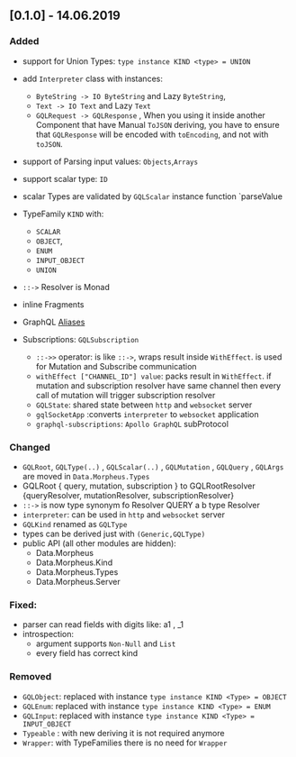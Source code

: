 ## [0.1.0] - 14.06.2019

### Added

- support for Union Types: `type instance KIND <type> = UNION`
- add `Interpreter` class with instances:

  - `ByteString -> IO ByteString` and Lazy `ByteString`,
  - `Text -> IO Text` and Lazy `Text`
  - `GQLRequest -> GQLResponse` , When you using it inside another Component that have Manual `ToJSON` deriving,
     you have to ensure that `GQLResponse` will be encoded with `toEncoding`, and not with `toJSON`.

- support of Parsing input values: `Objects`,`Arrays`
- support scalar type: `ID`
- scalar Types are validated by `GQLScalar` instance function `parseValue
- TypeFamily `KIND` with:

  - `SCALAR`
  - `OBJECT`,
  - `ENUM`
  - `INPUT_OBJECT`
  - `UNION`

- `::->` Resolver is Monad

- inline Fragments
- GraphQL [Aliases](https://graphql.org/learn/queries/#aliases)
- Subscriptions:  `GQLSubscription`
    - `::->>` operator:  is like  `::->`, wraps result inside `WithEffect`.
        is used for Mutation  and Subscribe communication
   - `withEffect ["CHANNEL_ID"] value`: packs result in `WithEffect`.
   if mutation and subscription resolver have same channel then
       every call of mutation will trigger subscription resolver
   - `GQLState`: shared  state between `http` and `websocket` server
   - `gqlSocketApp` :converts  `interpreter` to `websocket` application
   - `graphql-subscriptions`: `Apollo GraphQL` subProtocol

### Changed
-  `GQLRoot`, `GQLType(..)` , `GQLScalar(..)` , `GQLMutation` , `GQLQuery`  , `GQLArgs`
    are moved in `Data.Morpheus.Types`
- GQLRoot { query, mutation, subscription } to GQLRootResolver {queryResolver, mutationResolver, subscriptionResolver}
- `::->` is now type synonym fo Resolver QUERY a b  type Resolver
- `interpreter`: can be used in `http` and `websocket` server
- `GQLKind` renamed as `GQLType`
- types can be derived just with `(Generic,GQLType)`
- public API (all other modules are hidden):
  - Data.Morpheus
  - Data.Morpheus.Kind
  - Data.Morpheus.Types
  - Data.Morpheus.Server

### Fixed:

- parser can read fields with digits like: a1 , \_1
- introspection:
  - argument supports `Non-Null` and `List`
  - every field has correct kind

### Removed

- `GQLObject`: replaced with instance `type instance KIND <Type> = OBJECT`
- `GQLEnum`: replaced with instance `type instance KIND <Type> = ENUM`
- `GQLInput`: replaced with instance `type instance KIND <Type> = INPUT_OBJECT`
- `Typeable` : with new deriving it is not required anymore
- `Wrapper`: with TypeFamilies there is no need for `Wrapper`
